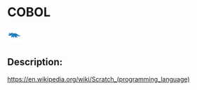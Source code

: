 # COBOL

![COBOL](images/COBOL.png)

## Description:
https://en.wikipedia.org/wiki/Scratch_(programming_language)

